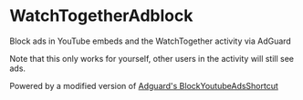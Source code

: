 # WatchTogetherAdblock

Block ads in YouTube embeds and the WatchTogether activity via AdGuard

Note that this only works for yourself, other users in the activity will still see ads.

Powered by a modified version of [Adguard's BlockYoutubeAdsShortcut](https://github.com/AdguardTeam/BlockYouTubeAdsShortcut)


